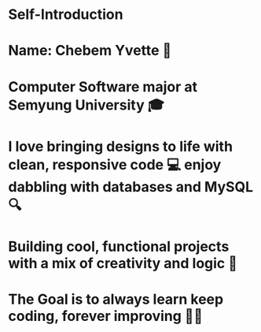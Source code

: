 # Self-Introduction
# Name: Chebem Yvette 🌟
# Computer Software major at Semyung University 🎓
# I love bringing designs to life with clean, responsive code 💻 enjoy dabbling with databases and MySQL 🔍
# Building cool, functional projects with a mix of creativity and logic 🚀
# The Goal is to always learn keep coding, forever improving 👩‍💻

